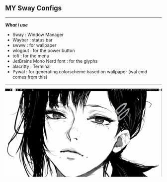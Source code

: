 ## MY Sway Configs

---
***What i use***
- Sway : Window Manager
- Waybar : status bar
- swww : for wallpaper 
- wlogout : for the power button 
- tofi : for the menu 
- JetBrains Mono Nerd font : for the glyphs
- alacritty : Terminal 
- Pywal : for generating colorscheme based on wallpaper (wal cmd comes from this)

---
![ScreenShot](20231230_19h07m02s_grim.png) 
